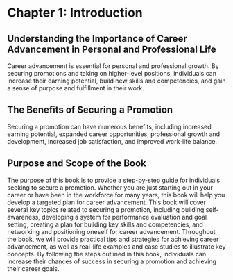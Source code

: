 Chapter 1: Introduction
=======================

Understanding the Importance of Career Advancement in Personal and Professional Life
------------------------------------------------------------------------------------

Career advancement is essential for personal and professional growth. By securing promotions and taking on higher-level positions, individuals can increase their earning potential, build new skills and competencies, and gain a sense of purpose and fulfillment in their work.

The Benefits of Securing a Promotion
------------------------------------

Securing a promotion can have numerous benefits, including increased earning potential, expanded career opportunities, professional growth and development, increased job satisfaction, and improved work-life balance.

Purpose and Scope of the Book
-----------------------------

The purpose of this book is to provide a step-by-step guide for individuals seeking to secure a promotion. Whether you are just starting out in your career or have been in the workforce for many years, this book will help you develop a targeted plan for career advancement. This book will cover several key topics related to securing a promotion, including building self-awareness, developing a system for performance evaluation and goal setting, creating a plan for building key skills and competencies, and networking and positioning oneself for career advancement. Throughout the book, we will provide practical tips and strategies for achieving career advancement, as well as real-life examples and case studies to illustrate key concepts. By following the steps outlined in this book, individuals can increase their chances of success in securing a promotion and achieving their career goals.

